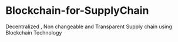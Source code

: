 # Blockchain-for-SupplyChain
Decentralized , Non changeable and Transparent Supply chain  using Blockchain Technology
